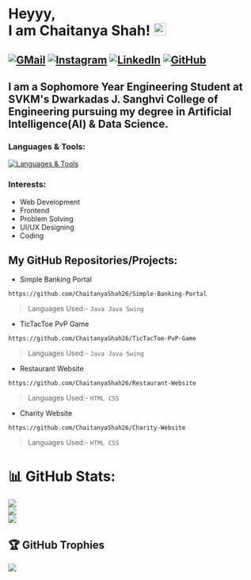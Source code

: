 # Heyyy,<br> I am Chaitanya Shah! <img src="https://media.giphy.com/media/hvRJCLFzcasrR4ia7z/giphy.gif" width="25px">

<!-- <div style="background-color: #ffffff; padding: 10px;">
  <a href="https://github.com/ChaitanyaShah26" target="_blank"><img src="profile_readme-images/GitHub_Logo.png" height="50" alt="github-logo"></a> &nbsp;&nbsp;&nbsp;&nbsp;
	<a href="mailto:sendittochaitanya@gmail.com" target="_blank"><img src="profile_readme-images/Gmail_icon.png" height="50" alt="gmail-logo"></a> &nbsp;&nbsp;&nbsp;&nbsp; 
	<a href="https://www.linkedin.com/in/chaitanyav-shah" target="_blank"><img src="profile_readme-images/LinkedIn_Logo.png" height="50" alt="linkedin-logo"></a> &nbsp;&nbsp;&nbsp;&nbsp; 
	<a href="https://instagram.com/chaitanyashah_" target="_blank"><img src="profile_readme-images/Instagram_logo.png" height="50" alt="instagram-logo"></a>
</div> -->

[![GMail](https://skillicons.dev/icons?i=gmail)](mailto:sendittochaitanya@gmail.com)
[![Instagram](https://skillicons.dev/icons?i=instagram)](https://instagram.com/chaitanyashah_)
[![LinkedIn](https://skillicons.dev/icons?i=linkedin)](https://www.linkedin.com/in/chaitanyav-shah)
[![GitHub](https://skillicons.dev/icons?i=github)](https://github.com/ChaitanyaShah26)
----

## I am a Sophomore Year Engineering Student at SVKM's Dwarkadas J. Sanghvi College of Engineering pursuing my degree in Artificial Intelligence(AI) & Data Science. 


### Languages & Tools:
[![Languages & Tools](https://skillicons.dev/icons?i=c,java,html,css,js,python,figma,github,git,anaconda,sublime)](#)

### Interests:
* Web Development
* Frontend
* Problem Solving
* UI/UX Designing
* Coding

## My GitHub Repositories/Projects:
* Simple Banking Portal 
```
https://github.com/ChaitanyaShah26/Simple-Banking-Portal
```
> Languages Used:- `Java`&nbsp;&nbsp;`Java Swing`
* TicTacToe PvP Game
```
https://github.com/ChaitanyaShah26/TicTacToe-PvP-Game
```
> Languages Used:- `Java`&nbsp;&nbsp;`Java Swing`
* Restaurant Website
```
https://github.com/ChaitanyaShah26/Restaurant-Website
```
> Languages Used:- `HTML`&nbsp;&nbsp;`CSS`
* Charity Website
```
https://github.com/ChaitanyaShah26/Charity-Website
```
> Languages Used:- `HTML`&nbsp;&nbsp;`CSS`

# 📊 GitHub Stats:
![](https://github-readme-stats.vercel.app/api?username=ChaitanyaShah26&theme=dark&hide_border=false&include_all_commits=false&count_private=false)<br/>
![](https://github-readme-streak-stats.herokuapp.com/?user=ChaitanyaShah26&theme=dark&hide_border=false)<br/>
![](https://github-readme-stats.vercel.app/api/top-langs/?username=ChaitanyaShah26&theme=dark&hide_border=false&include_all_commits=false&count_private=false&layout=compact)

## 🏆 GitHub Trophies
![](https://github-profile-trophy.vercel.app/?username=ChaitanyaShah26&theme=radical&no-frame=false&no-bg=true&margin-w=4)